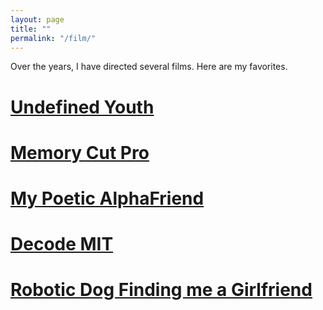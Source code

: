 ```yaml
---
layout: page
title: ""
permalink: "/film/"
---
```


Over the years, I have directed several films. Here are my favorites.

# [Undefined Youth](https://www.youtube.com/watch?v=oaaCXuzaxoY&list=PL6rJy6NYiBpxBIsRf6MWw5aUjJ9Z0UMFE&index=1&pp=iAQB)


# [Memory Cut Pro](https://www.youtube.com/watch?v=UcbXHZFgT5g&list=PL6rJy6NYiBpxBIsRf6MWw5aUjJ9Z0UMFE&index=2)


# [My Poetic AlphaFriend](https://www.youtube.com/watch?v=VLWN5po2utQ&list=PL6rJy6NYiBpxBIsRf6MWw5aUjJ9Z0UMFE&index=4)


# [Decode MIT](https://www.youtube.com/watch?v=uHGVZoZ4KLg)


# [Robotic Dog Finding me a Girlfriend](https://www.youtube.com/watch?v=LqRdht7AoTA)




